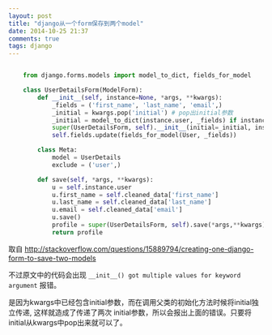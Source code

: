 ```yaml
---
layout: post
title: "django从一个form保存到两个model"
date: 2014-10-25 21:37
comments: true
tags: django
---
```


```python

    from django.forms.models import model_to_dict, fields_for_model

    class UserDetailsForm(ModelForm):
        def __init__(self, instance=None, *args, **kwargs):
            _fields = ('first_name', 'last_name', 'email',)
            _initial = kwargs.pop('initial') # pop出initial参数
            _initial = model_to_dict(instance.user, _fields) if instance is not None else {}
            super(UserDetailsForm, self).__init__(initial=_initial, instance=instance, *args, **kwargs)
            self.fields.update(fields_for_model(User, _fields))

        class Meta:
            model = UserDetails
            exclude = ('user',)

        def save(self, *args, **kwargs):
            u = self.instance.user
            u.first_name = self.cleaned_data['first_name']
            u.last_name = self.cleaned_data['last_name']
            u.email = self.cleaned_data['email']
            u.save()
            profile = super(UserDetailsForm, self).save(*args,**kwargs)
            return profile
```
取自 http://stackoverflow.com/questions/15889794/creating-one-django-form-to-save-two-models

不过原文中的代码会出现 `__init__() got multiple values for keyword argument` 报错。

是因为kwargs中已经包含initial参数，而在调用父类的初始化方法时候将initial独立传递, 这样就造成了传递了两次 initial参数，所以会报出上面的错误。只要将 initial从kwargs中pop出来就可以了。